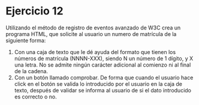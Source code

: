 # Ejercicio 12

Utilizando el método de registro de eventos avanzado de W3C crea un programa HTML, que solicite al usuario un numero de matrícula de la siguiente forma:

1.	Con una caja de texto que le dé ayuda del formato que tienen los números de matrícula (NNNN-XXX), siendo N un número de 1 dígito, y X una letra. No se admite ningún carácter adicional al comienzo ni al final de la cadena.
2.	Con un botón llamado comprobar. De forma que cuando el usuario hace click en el botón se valida lo introducido por el usuario en la caja de texto, después de validar se informa al usuario de si el dato introducido es correcto o no.
